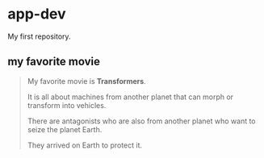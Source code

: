 
# app-dev

My first repository.

## my favorite movie

> My favorite movie is **Transformers**.
>
> It is all about machines from another planet that can morph or transform into vehicles.
>
> There are antagonists who are also from another planet who want to seize the planet Earth.
>
> They arrived on Earth to protect it.
